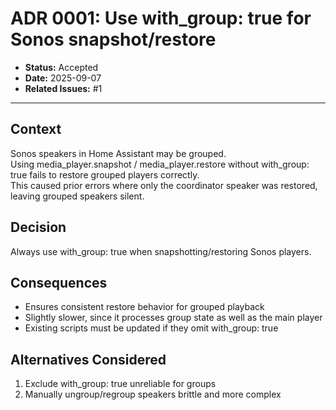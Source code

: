 ﻿# ADR 0001: Use with_group: true for Sonos snapshot/restore

- **Status:** Accepted
- **Date:** 2025-09-07
- **Related Issues:** #1

---

## Context
Sonos speakers in Home Assistant may be grouped.  
Using media_player.snapshot / media_player.restore without with_group: true fails to restore grouped players correctly.  
This caused prior errors where only the coordinator speaker was restored, leaving grouped speakers silent.

## Decision
Always use with_group: true when snapshotting/restoring Sonos players.

## Consequences
- Ensures consistent restore behavior for grouped playback  
- Slightly slower, since it processes group state as well as the main player  
- Existing scripts must be updated if they omit with_group: true  

## Alternatives Considered
1. Exclude with_group: true  unreliable for groups  
2. Manually ungroup/regroup speakers  brittle and more complex  
